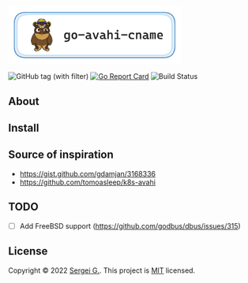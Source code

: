 <img src="./docs/logo_x2.png" alt="Appsmith Logo" width="350">

![GitHub tag (with filter)](https://img.shields.io/github/v/tag/grishy/go-avahi-cname)
[![Go Report Card](https://goreportcard.com/badge/github.com/grishy/go-avahi-cname)](https://goreportcard.com/report/github.com/grishy/go-avahi-cname)
![Build Status](https://github.com/grishy/go-avahi-cname/actions/workflows/release.yml/badge.svg)

## About

## Install

## Source of inspiration

- https://gist.github.com/gdamjan/3168336
- https://github.com/tomoasleep/k8s-avahi

## TODO

- [ ] Add FreeBSD support (https://github.com/godbus/dbus/issues/315)

## License
Copyright © 2022 [Sergei G.](https://github.com/grishy).
This project is [MIT](./LICENSE) licensed.
